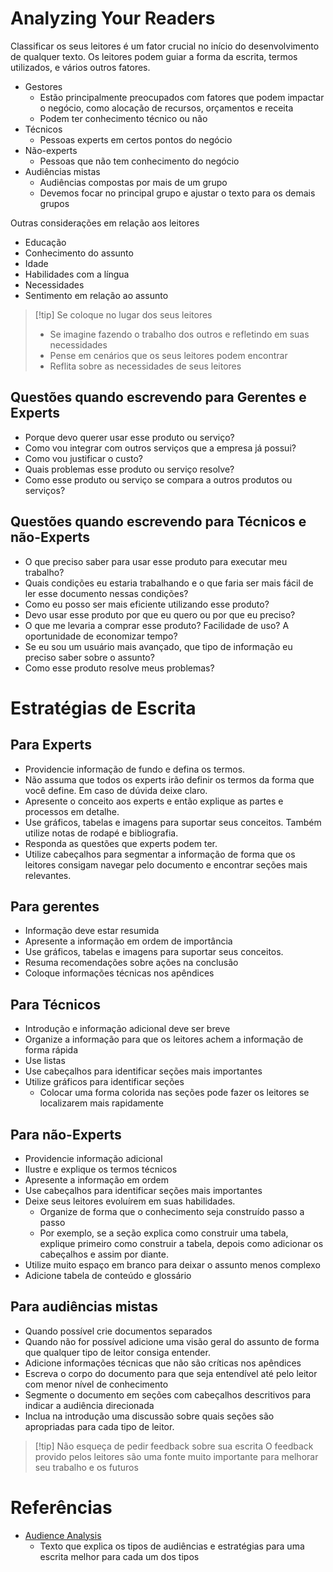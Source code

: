 # Analyzing Your Readers

Classificar os seus leitores é um fator crucial no início do desenvolvimento de qualquer texto. Os leitores podem guiar a forma da escrita, termos utilizados, e vários outros fatores.

- Gestores
	- Estão principalmente preocupados com fatores que podem impactar o negócio, como alocação de recursos, orçamentos e receita
	- Podem ter conhecimento técnico ou não
- Técnicos
	- Pessoas experts em certos pontos do negócio
- Não-experts
	- Pessoas que não tem conhecimento do negócio
- Audiências mistas
	- Audiências compostas por mais de um grupo
	- Devemos focar no principal grupo e ajustar o texto para os demais grupos

Outras considerações em relação aos leitores

- Educação
- Conhecimento do assunto
- Idade
- Habilidades com a língua
- Necessidades
- Sentimento em relação ao assunto

> [!tip] Se coloque no lugar dos seus leitores
> - Se imagine fazendo o trabalho dos outros e refletindo em suas necessidades
> - Pense em cenários que os seus leitores podem encontrar
> - Reflita sobre as necessidades de seus leitores


## Questões quando escrevendo para Gerentes e Experts

- Porque devo querer usar esse produto ou serviço?
- Como vou integrar com outros serviços que a empresa já possui?
- Como vou justificar o custo?
- Quais problemas esse produto ou serviço resolve?
- Como esse produto ou serviço se compara a outros produtos ou serviços?

## Questões quando escrevendo para Técnicos e não-Experts

- O que preciso saber para usar esse produto para executar meu trabalho?
- Quais condições eu estaria trabalhando e o que faria ser mais fácil de ler esse documento nessas condições?
- Como eu posso ser mais eficiente utilizando esse produto?
- Devo usar esse produto por que eu quero ou por que eu preciso?
- O que me levaria a comprar esse produto? Facilidade de uso? A oportunidade de economizar tempo?
- Se eu sou um usuário mais avançado, que tipo de informação eu preciso saber sobre o assunto?
- Como esse produto resolve meus problemas?


# Estratégias de Escrita

## Para Experts

- Providencie informação de fundo e defina os termos.
- Não assuma que todos os experts irão definir os termos da forma que você define. Em caso de dúvida deixe claro.
- Apresente o conceito aos experts e então explique as partes e processos em detalhe.
- Use gráficos, tabelas e imagens para suportar seus conceitos. Também utilize notas de rodapé e bibliografia.
- Responda as questões que experts podem ter.
- Utilize cabeçalhos para segmentar a informação de forma que os leitores consigam navegar pelo documento e encontrar seções mais relevantes.


## Para gerentes

- Informação deve estar resumida
- Apresente a informação em ordem de importância
- Use gráficos, tabelas e imagens para suportar seus conceitos.
- Resuma recomendações sobre ações na conclusão
- Coloque informações técnicas nos apêndices

## Para Técnicos

- Introdução e informação adicional deve ser breve
- Organize a informação para que os leitores achem a informação de forma rápida
- Use listas
- Use cabeçalhos para identificar seções mais importantes
- Utilize gráficos para identificar seções
	- Colocar uma forma colorida nas seções pode fazer os leitores se localizarem mais rapidamente

## Para não-Experts

- Providencie informação adicional
- Ilustre e explique os termos técnicos
- Apresente a informação em ordem
- Use cabeçalhos para identificar seções mais importantes
- Deixe seus leitores evoluírem em suas habilidades.
	- Organize de forma que o conhecimento seja construído passo a passo
	- Por exemplo, se a seção explica como construir uma tabela, explique primeiro como construir a tabela, depois como adicionar os cabeçalhos e assim por diante.
- Utilize muito espaço em branco para deixar o assunto menos complexo
- Adicione tabela de conteúdo e glossário

## Para audiências mistas

- Quando possível crie documentos separados
- Quando não for possível adicione uma visão geral do assunto de forma que qualquer tipo de leitor consiga entender.
- Adicione informações técnicas que não são críticas nos apêndices
- Escreva o corpo do documento para que seja entendível até pelo leitor com menor nível de conhecimento
- Segmente o documento em seções com cabeçalhos descritivos para indicar a audiência direcionada
- Inclua na introdução uma discussão sobre quais seções são apropriadas para cada tipo de leitor.


> [!tip] Não esqueça de pedir feedback sobre sua escrita
>  O feedback provido pelos leitores são uma fonte muito importante para melhorar seu trabalho e os futuros


# Referências

- [Audience Analysis](https://www.prismnet.com/~hcexres/textbook/aud.html)
	- Texto que explica os tipos de audiências e estratégias para uma escrita melhor para cada um dos tipos